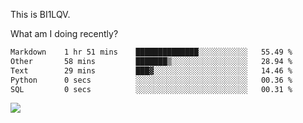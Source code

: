 This is BI1LQV.

What am I doing recently?

<!--START_SECTION:waka-->

```txt
Markdown    1 hr 51 mins    ██████████████░░░░░░░░░░░   55.49 %
Other       58 mins         ███████▒░░░░░░░░░░░░░░░░░   28.94 %
Text        29 mins         ███▓░░░░░░░░░░░░░░░░░░░░░   14.46 %
Python      0 secs          ░░░░░░░░░░░░░░░░░░░░░░░░░   00.36 %
SQL         0 secs          ░░░░░░░░░░░░░░░░░░░░░░░░░   00.31 %
```

<!--END_SECTION:waka-->

<img src="https://github-readme-stats.vercel.app/api?username=bi1lqv&show_icons=true&count_private=true">
